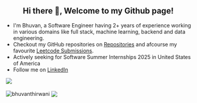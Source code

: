 <h2 align="center">Hi there 👋, Welcome to my Github page!</h2>
<ul>
  <li>I'm Bhuvan, a Software Engineer having 2+ years of experience working in various domains like full stack, machine learning, backend and data engineering.</li>
  <li>Checkout my GitHub repositories on <a href = "https://github.com/bhuvanthirwani?tab=repositories">Repositories</a> and afcourse my favourite <a href = "https://github.com/bhuvanthirwani/myleetcode">Leetcode Submissions</a>. 
    <li> Actively seeking for Software Summer Internships 2025 in United States of America</li>
  <li>Follow me on <a href="https://www.linkedin.com/in/dev-hax-codes/">LinkedIn</a>
</ul>

&nbsp;![](https://komarev.com/ghpvc/?username=bhuvanthirwani&color=brightgreen)
<p>&nbsp;<img align="center" src="https://github-readme-stats.vercel.app/api?username=bhuvanthirwani&show_icons=true&locale=en" alt="bhuvanthirwani" />
<img align="center" src="https://github-readme-stats.vercel.app/api/top-langs/?username=bhuvanthirwani&layout=compact&hide_border=true&&langs_count=10&show_icons=true&theme=transparent" />
</p>
